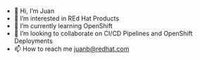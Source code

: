 - 👋 Hi, I’m Juan
- 👀 I’m interested in REd Hat Products
- 🌱 I’m currently learning OpenShift
- 💞️ I’m looking to collaborate on CI/CD Pipelines and OpenShift Deployments
- 📫 How to reach me juanb@redhat.com

<!---
jvdbreggen/jvdbreggen is a ✨ special ✨ repository because its `README.md` (this file) appears on your GitHub profile.
You can click the Preview link to take a look at your changes.
--->
